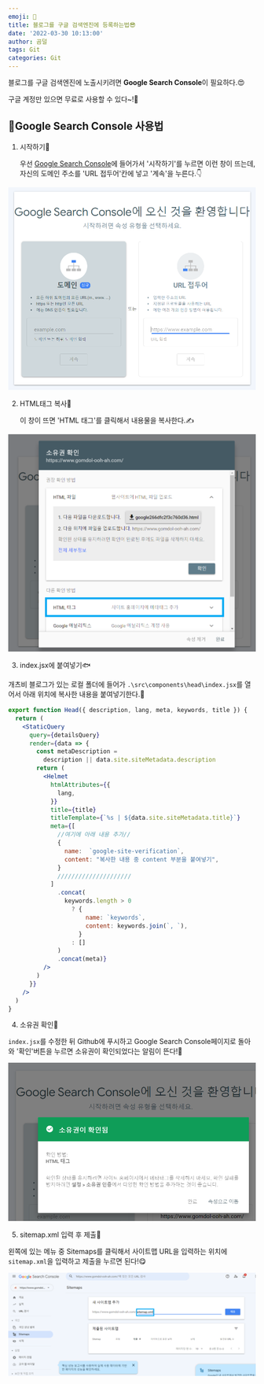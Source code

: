 ```yaml
---
emoji: 🥕
title: 블로그를 구글 검색엔진에 등록하는법😎
date: '2022-03-30 10:13:00'
author: 곰덜
tags: Git
categories: Git
---
```


블로그를 구글 검색엔진에 노출시키려면 **Google Search Console**이 필요하다.😍

구글 계정만 있으면 무료로 사용할 수 있다~!💸



## 🚥Google Search Console 사용법

1. 시작하기🍳

   우선 [Google Search Console](https://search.google.com/search-console/about?hl=ko)에 들어가서 '시작하기'를 누르면 이런 창이 뜨는데, 자신의 도메인 주소를 'URL 접두어'칸에 넣고 '계속'을 누른다.👇

![](220330_01.PNG)



2. HTML태그 복사🍒

   이 창이 뜨면 'HTML 태그'를 클릭해서 내용물을 복사한다.✍

![](220330_02.PNG)



3. index.jsx에 붙여넣기🐟

개츠비 블로그가 있는 로컬 폴더에 들어가 `.\src\components\head\index.jsx`를 열어서 아래 위치에 복사한 내용을 붙여넣기한다.🧐

```jsx
export function Head({ description, lang, meta, keywords, title }) {
  return (
    <StaticQuery
      query={detailsQuery}
      render={data => {
        const metaDescription =
          description || data.site.siteMetadata.description
        return (
          <Helmet
            htmlAttributes={{
              lang,
            }}
            title={title}
            titleTemplate={`%s | ${data.site.siteMetadata.title}`}
            meta={[
              //여기에 아래 내용 추가//
              {
                name:  `google-site-verification`,
                content: "복사한 내용 중 content 부분을 붙여넣기",
              }
              /////////////////////
            ]
              .concat(
                keywords.length > 0
                  ? {
                      name: `keywords`,
                      content: keywords.join(`, `),
                    }
                  : []
              )
              .concat(meta)}
          />
        )
      }}
    />
  )
}
```



4. 소유권 확인🌙

`index.jsx`를 수정한 뒤 Github에 푸시하고 Google Search Console페이지로 돌아와 '확인'버튼을 누르면 소유권이 확인되었다는 알림이 뜬다!🎵

![](220330_04.PNG)



5. sitemap.xml 입력 후 제출🍭

왼쪽에 있는 메뉴 중 Sitemaps를 클릭해서 사이트맵 URL을 입력하는 위치에 `sitemap.xml`을 입력하고 제출을 누르면 된다!😋

![](220330_05.PNG)





```toc

```
